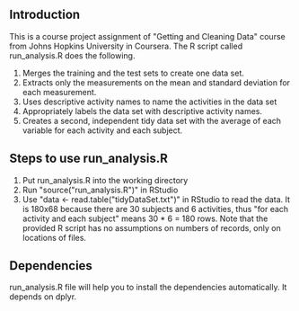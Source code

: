 ## Introduction

This is a course project assignment of "Getting and Cleaning Data" course from Johns Hopkins University in Coursera. The R script called run_analysis.R does the following.

1. Merges the training and the test sets to create one data set.
2. Extracts only the measurements on the mean and standard deviation for each measurement.
3. Uses descriptive activity names to name the activities in the data set
4. Appropriately labels the data set with descriptive activity names.
5. Creates a second, independent tidy data set with the average of each variable for each activity and each subject.

## Steps to use run_analysis.R

1. Put run_analysis.R into the working directory
2. Run "source("run_analysis.R")" in RStudio
3. Use "data <- read.table("tidyDataSet.txt")" in RStudio to read the data. It is 180x68 because there are 30 subjects and 6 activities, thus "for each activity and each subject" means 30 * 6 = 180 rows. 
Note that the provided R script has no assumptions on numbers of records, only on locations of files.

## Dependencies

run_analysis.R file will help you to install the dependencies automatically. It depends on dplyr.